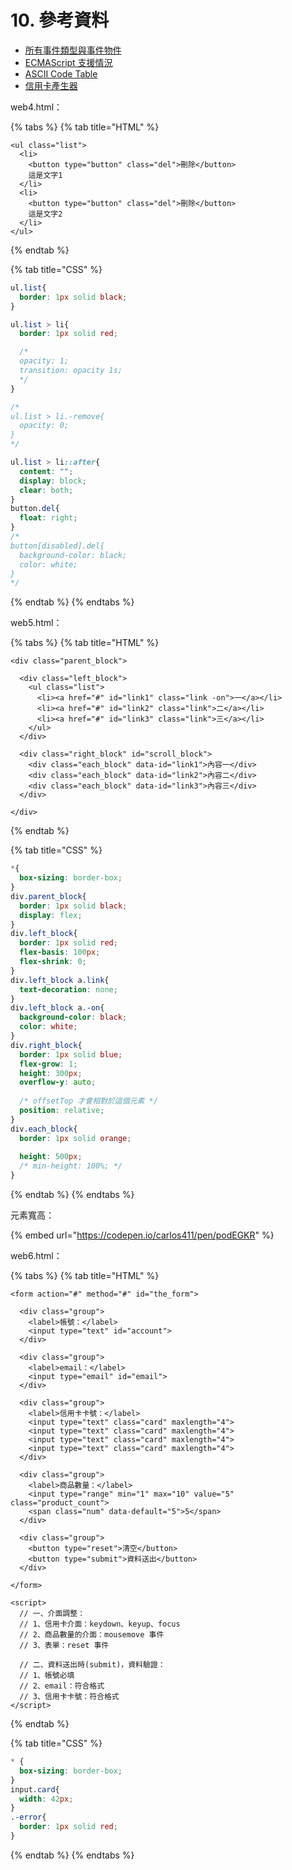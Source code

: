 # 10. 參考資料

* [所有事件類型與事件物件](https://www.w3schools.com/jsref/dom\_obj\_event.asp)
* [ECMAScript 支援情況](https://kangax.github.io/compat-table/es6/)
* [ASCII Code Table](http://www.asciitable.com/)
* [信用卡產生器](https://saijogeorge.com/dummy-credit-card-generator/)





web4.html：

{% tabs %}
{% tab title="HTML" %}
```markup
<ul class="list">
  <li>
    <button type="button" class="del">刪除</button>
    這是文字1
  </li>
  <li>
    <button type="button" class="del">刪除</button>
    這是文字2
  </li>
</ul>
```
{% endtab %}

{% tab title="CSS" %}
```css
ul.list{
  border: 1px solid black;
}

ul.list > li{
  border: 1px solid red;

  /*
  opacity: 1;
  transition: opacity 1s;
  */
}

/*
ul.list > li.-remove{
  opacity: 0;
}
*/

ul.list > li::after{
  content: "";
  display: block;
  clear: both;
}
button.del{
  float: right;
}
/*
button[disabled].del{
  background-color: black;
  color: white;
}
*/
```
{% endtab %}
{% endtabs %}

web5.html：

{% tabs %}
{% tab title="HTML" %}
```markup
<div class="parent_block">

  <div class="left_block">
    <ul class="list">
      <li><a href="#" id="link1" class="link -on">一</a></li>
      <li><a href="#" id="link2" class="link">二</a></li>
      <li><a href="#" id="link3" class="link">三</a></li>
    </ul>
  </div>

  <div class="right_block" id="scroll_block">
    <div class="each_block" data-id="link1">內容一</div>
    <div class="each_block" data-id="link2">內容二</div>
    <div class="each_block" data-id="link3">內容三</div>
  </div>

</div>
```
{% endtab %}

{% tab title="CSS" %}
```css
*{
  box-sizing: border-box;
}
div.parent_block{
  border: 1px solid black;
  display: flex;
}
div.left_block{
  border: 1px solid red;
  flex-basis: 100px;
  flex-shrink: 0;
}
div.left_block a.link{
  text-decoration: none;
}
div.left_block a.-on{
  background-color: black;
  color: white;
}
div.right_block{
  border: 1px solid blue;
  flex-grow: 1;
  height: 300px;
  overflow-y: auto;
  
  /* offsetTop 才會相對於這個元素 */
  position: relative;
}
div.each_block{
  border: 1px solid orange;
  
  height: 500px;
  /* min-height: 100%; */
}
```
{% endtab %}
{% endtabs %}



元素寬高：

{% embed url="https://codepen.io/carlos411/pen/podEGKR" %}





web6.html：

{% tabs %}
{% tab title="HTML" %}
```markup
<form action="#" method="#" id="the_form">

  <div class="group">
    <label>帳號：</label>
    <input type="text" id="account">
  </div>

  <div class="group">
    <label>email：</label>
    <input type="email" id="email">
  </div>

  <div class="group">
    <label>信用卡卡號：</label>
    <input type="text" class="card" maxlength="4">
    <input type="text" class="card" maxlength="4">
    <input type="text" class="card" maxlength="4">
    <input type="text" class="card" maxlength="4">
  </div>

  <div class="group">
    <label>商品數量：</label>
    <input type="range" min="1" max="10" value="5" class="product_count">
    <span class="num" data-default="5">5</span>
  </div>

  <div class="group">
    <button type="reset">清空</button>
    <button type="submit">資料送出</button>
  </div>

</form>

<script>
  // 一、介面調整：
  // 1、信用卡介面：keydown、keyup、focus
  // 2、商品數量的介面：mousemove 事件
  // 3、表單：reset 事件

  // 二、資料送出時(submit)，資料驗證：
  // 1、帳號必填
  // 2、email：符合格式
  // 3、信用卡卡號：符合格式
</script>
```
{% endtab %}

{% tab title="CSS" %}
```css
* {
  box-sizing: border-box;
}
input.card{
  width: 42px;
}
.-error{
  border: 1px solid red;
}
```
{% endtab %}
{% endtabs %}

